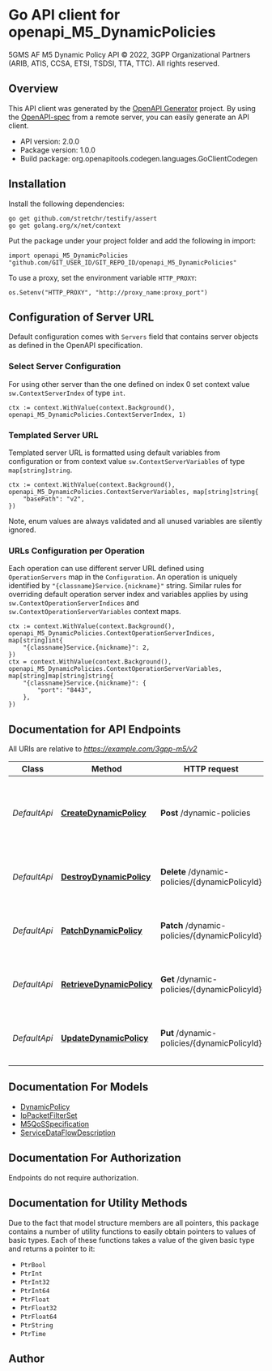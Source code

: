 # Go API client for openapi_M5_DynamicPolicies

5GMS AF M5 Dynamic Policy API
© 2022, 3GPP Organizational Partners (ARIB, ATIS, CCSA, ETSI, TSDSI, TTA, TTC).
All rights reserved.


## Overview
This API client was generated by the [OpenAPI Generator](https://openapi-generator.tech) project.  By using the [OpenAPI-spec](https://www.openapis.org/) from a remote server, you can easily generate an API client.

- API version: 2.0.0
- Package version: 1.0.0
- Build package: org.openapitools.codegen.languages.GoClientCodegen

## Installation

Install the following dependencies:

```shell
go get github.com/stretchr/testify/assert
go get golang.org/x/net/context
```

Put the package under your project folder and add the following in import:

```golang
import openapi_M5_DynamicPolicies "github.com/GIT_USER_ID/GIT_REPO_ID/openapi_M5_DynamicPolicies"
```

To use a proxy, set the environment variable `HTTP_PROXY`:

```golang
os.Setenv("HTTP_PROXY", "http://proxy_name:proxy_port")
```

## Configuration of Server URL

Default configuration comes with `Servers` field that contains server objects as defined in the OpenAPI specification.

### Select Server Configuration

For using other server than the one defined on index 0 set context value `sw.ContextServerIndex` of type `int`.

```golang
ctx := context.WithValue(context.Background(), openapi_M5_DynamicPolicies.ContextServerIndex, 1)
```

### Templated Server URL

Templated server URL is formatted using default variables from configuration or from context value `sw.ContextServerVariables` of type `map[string]string`.

```golang
ctx := context.WithValue(context.Background(), openapi_M5_DynamicPolicies.ContextServerVariables, map[string]string{
	"basePath": "v2",
})
```

Note, enum values are always validated and all unused variables are silently ignored.

### URLs Configuration per Operation

Each operation can use different server URL defined using `OperationServers` map in the `Configuration`.
An operation is uniquely identified by `"{classname}Service.{nickname}"` string.
Similar rules for overriding default operation server index and variables applies by using `sw.ContextOperationServerIndices` and `sw.ContextOperationServerVariables` context maps.

```golang
ctx := context.WithValue(context.Background(), openapi_M5_DynamicPolicies.ContextOperationServerIndices, map[string]int{
	"{classname}Service.{nickname}": 2,
})
ctx = context.WithValue(context.Background(), openapi_M5_DynamicPolicies.ContextOperationServerVariables, map[string]map[string]string{
	"{classname}Service.{nickname}": {
		"port": "8443",
	},
})
```

## Documentation for API Endpoints

All URIs are relative to *https://example.com/3gpp-m5/v2*

Class | Method | HTTP request | Description
------------ | ------------- | ------------- | -------------
*DefaultApi* | [**CreateDynamicPolicy**](docs/DefaultApi.md#createdynamicpolicy) | **Post** /dynamic-policies | Create (and optionally upload) a new Dynamic Policy resource
*DefaultApi* | [**DestroyDynamicPolicy**](docs/DefaultApi.md#destroydynamicpolicy) | **Delete** /dynamic-policies/{dynamicPolicyId} | Destroy an existing Dynamic Policy resource
*DefaultApi* | [**PatchDynamicPolicy**](docs/DefaultApi.md#patchdynamicpolicy) | **Patch** /dynamic-policies/{dynamicPolicyId} | Patch an existing Dynamic Policy resource
*DefaultApi* | [**RetrieveDynamicPolicy**](docs/DefaultApi.md#retrievedynamicpolicy) | **Get** /dynamic-policies/{dynamicPolicyId} | Retrieve an existing Dynamic Policy resource
*DefaultApi* | [**UpdateDynamicPolicy**](docs/DefaultApi.md#updatedynamicpolicy) | **Put** /dynamic-policies/{dynamicPolicyId} | Update an existing Dynamic Policy resource


## Documentation For Models

 - [DynamicPolicy](docs/DynamicPolicy.md)
 - [IpPacketFilterSet](docs/IpPacketFilterSet.md)
 - [M5QoSSpecification](docs/M5QoSSpecification.md)
 - [ServiceDataFlowDescription](docs/ServiceDataFlowDescription.md)


## Documentation For Authorization

 Endpoints do not require authorization.


## Documentation for Utility Methods

Due to the fact that model structure members are all pointers, this package contains
a number of utility functions to easily obtain pointers to values of basic types.
Each of these functions takes a value of the given basic type and returns a pointer to it:

* `PtrBool`
* `PtrInt`
* `PtrInt32`
* `PtrInt64`
* `PtrFloat`
* `PtrFloat32`
* `PtrFloat64`
* `PtrString`
* `PtrTime`

## Author



